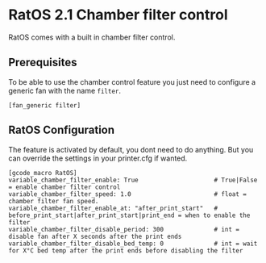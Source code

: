 # RatOS 2.1 Chamber filter control

RatOS comes with a built in chamber filter control. 

## Prerequisites

To be able to use the chamber control feature you just need to configure a generic fan with the name `filter`. 
```
[fan_generic filter]
```

## RatOS Configuration

The feature is activated by default, you dont need to do anything. But you can override the settings in your printer.cfg if wanted. 
```
[gcode_macro RatOS]
variable_chamber_filter_enable: True                     # True|False = enable chamber filter control
variable_chamber_filter_speed: 1.0                       # float = chamber filter fan speed.
variable_chamber_filter_enable_at: "after_print_start"   # before_print_start|after_print_start|print_end = when to enable the filter
variable_chamber_filter_disable_period: 300              # int = disable fan after X seconds after the print ends
variable_chamber_filter_disable_bed_temp: 0              # int = wait for X°C bed temp after the print ends before disabling the filter
```
